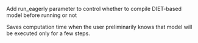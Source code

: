 Add run_eagerly parameter to control whether to compile DIET-based model before running or not

Saves computation time when the user preliminarily knows that model will be executed only for a few steps.